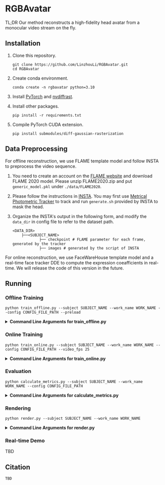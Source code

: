 # RGBAvatar

TL;DR Our method reconstructs a high-fidelity head avatar from a monocular video stream on the fly.


## Installation

1. Clone this repository.

   ```
   git clone https://github.com/LinzhouLi/RGBAvatar.git
   cd RGBAvatar
   ```

2. Create conda environment.

   ```
   conda create -n rgbavatar python=3.10
   ```

3. Install [PyTorch](https://pytorch.org/get-started/locally/) and [nvdiffrast](https://nvlabs.github.io/nvdiffrast/).

5. Install other packages.

   ```
   pip install -r requirements.txt
   ```

6. Compile PyTorch CUDA extension.

   ```
   pip install submodules/diff-gaussian-rasterization
   ```

## Data Preprocessing

For offline reconstruction, we use FLAME template model and follow INSTA to preprocess the video sequence.

1. You need to create an account on the [FLAME website](https://flame.is.tue.mpg.de/download.php) and download FLAME 2020 model. Please unzip FLAME2020.zip and put `generic_model.pkl` under `./data/FLAME2020`.

2. Please follow the instructions in [INSTA](https://github.com/Zielon/INSTA). You may first use [Metrical Photometric Tracker](https://github.com/Zielon/metrical-tracker) to track and run `generate.sh` provided by INSTA to mask the head.

3. Organize the INSTA's output in the following form, and modify the `data_dir` in config file to refer to the dataset path.

   ```
   <DATA_DIR>
       ├──<SUBJECT_NAME>
               ├── checkpoint # FLAME parameter for each frame, generated by the tracker 
               ├── images # generated by the script of INSTA
   ```

For online reconstruction, we use FaceWareHouse template model and a real-time face tracker DDE to compute the expression coeafficients in real-time. We will release the code of this version in the future.

## Running

### Offline Training

```
python train_offline.py --subject SUBJECT_NAME --work_name WORK_NAME --config CONFIG_FILE_PATH --preload
```

<details>
<summary><span style="font-weight: bold;">Command Line Arguments for train_offline.py</span></summary>

  #### --subject
  Subject name for training (`bala` by default).
  #### --work_name
  A nick name for the experiment, training results will be saved under `output/WORK_NAME`.
  #### --config
  Config file path (`config/offline.yaml` by default).
  #### --split
  Use `train`/`test`/`all` split of the image sequence (`train` by default).
  #### --preload
  Whether to preload image data to CPU memory, which accelerate the training speed.
  #### --log
  Whether to output log information during training.

</details>

### Online Training

```
python train_online.py --subject SUBJECT_NAME --work_name WORK_NAME --config CONFIG_FILE_PATH --video_fps 25
```

<details>
<summary><span style="font-weight: bold;">Command Line Arguments for train_online.py</span></summary>

  #### --subject
  Subject name for training (`bala` by default).
  #### --work_name
  A nick name for the experiment, training results will be saved under `output/WORK_NAME`.
  #### --config
  Config file path (`config/online.yaml` by default).
  #### --video_fps
  FPS of the input video stream (`25` by default ).
  #### --log
  Whether to output log information during training.

</details>

### Evaluation

```
python calculate_metrics.py --subject SUBJECT_NAME --work_name WORK_NAME --config CONFIG_FILE_PATH
```

<details>
<summary><span style="font-weight: bold;">Command Line Arguments for calculate_metrics.py</span></summary>

  #### --subject
  Subject name for training (`bala`  by default).
  #### --output_dir
  Path of the expeirment output folder (`output` by default).
  #### --work_name
  Name of the experiment to be evaluated.
  #### --split
  Frame number where split the training and test set. (`-350` by default ).

</details>

### Rendering

```
python render.py --subject SUBJECT_NAME --work_name WORK_NAME
```

<details>
<summary><span style="font-weight: bold;">Command Line Arguments for render.py</span></summary>

  #### --subject
  Subject name for training (`bala`  by default).
  #### --output_dir
  Path of the expeirment output folder (`output` by default).
  #### --work_name
  Name of the experiment to be rendered.
  #### --white_bg
  Whether to use white background, back by default.
  #### --alpha
  Whether to render the alpha channel.

</details>

### Real-time Demo

TBD

## Citation

```
TBD
```

